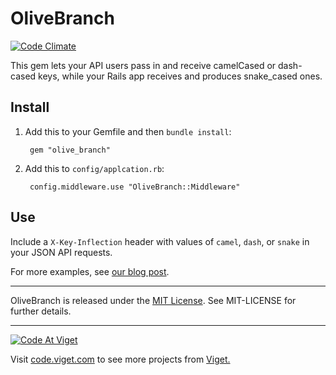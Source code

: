 # OliveBranch

[![Code Climate](https://codeclimate.com/github/vigetlabs/olive_branch.png)](https://codeclimate.com/github/vigetlabs/olive_branch)

This gem lets your API users pass in and receive camelCased or dash-cased keys, while your Rails app receives and produces snake_cased ones.

## Install

1. Add this to your Gemfile and then `bundle install`:

        gem "olive_branch"

2. Add this to `config/applcation.rb`:

        config.middleware.use "OliveBranch::Middleware"

## Use

Include a `X-Key-Inflection` header with values of `camel`, `dash`, or `snake` in your JSON API requests.

For more examples, see [our blog post](https://www.viget.com/articles/introducing-olivebranch).


* * *

OliveBranch is released under the [MIT License](http://www.opensource.org/licenses/MIT). See MIT-LICENSE for further details.

* * *

<a href="http://code.viget.com">
  <img src="http://code.viget.com/github-banner.png" alt="Code At Viget">
</a>

Visit [code.viget.com](http://code.viget.com) to see more projects from [Viget.](https://viget.com)
